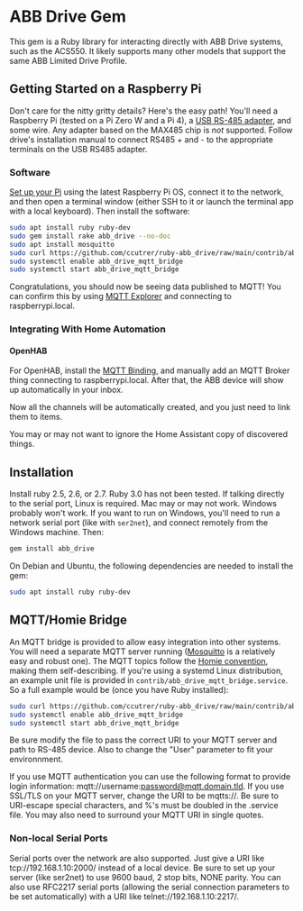 # ABB Drive Gem

This gem is a Ruby library for interacting directly with ABB Drive systems,
such as the ACS550. It likely supports many other models that support
the same ABB Limited Drive Profile.

## Getting Started on a Raspberry Pi

Don't care for the nitty gritty details? Here's the easy path! You'll need a
Raspberry Pi (tested on a Pi Zero W and a Pi 4), a
[USB RS-485 adapter](https://www.amazon.com/gp/product/B07B416CPK),
and some wire. Any adapter based on the MAX485 chip is _not_ supported.
Follow drive's installation manual to connect RS485 + and -
to the appropriate terminals on the USB RS485 adapter.

### Software

[Set up your Pi](https://projects.raspberrypi.org/en/projects/raspberry-pi-setting-up)
using the latest Raspberry Pi OS, connect it to the network, and then open a
terminal window (either SSH to it or launch the terminal app with a local
keyboard). Then install the software:

```sh
sudo apt install ruby ruby-dev
sudo gem install rake abb_drive --no-doc
sudo apt install mosquitto
sudo curl https://github.com/ccutrer/ruby-abb_drive/raw/main/contrib/abb_drive_mqtt_bridge.service -L -o /etc/systemd/system/abb_drive_mqtt_bridge.service
sudo systemctl enable abb_drive_mqtt_bridge
sudo systemctl start abb_drive_mqtt_bridge
```

Congratulations, you should now be seeing data published to MQTT! You can
confirm this by using [MQTT Explorer](http://mqtt-explorer.com) and
connecting to raspberrypi.local.

### Integrating With Home Automation

#### OpenHAB

For OpenHAB, install the [MQTT Binding](https://www.openhab.org/addons/bindings/mqtt/),
and manually add an MQTT Broker thing connecting to raspberrypi.local. After
that, the ABB device will show up automatically in your inbox.

Now all the channels will be automatically created, and you just need to link them to
items.

You may or may not want to ignore the Home Assistant copy of discovered things.

## Installation

Install ruby 2.5, 2.6, or 2.7. Ruby 3.0 has not been tested. If talking
directly to the serial port, Linux is required. Mac may or may not work.
Windows probably won't work. If you want to run on Windows, you'll need to run
a network serial port (like with `ser2net`), and connect remotely from the
Windows machine. Then:

```sh
gem install abb_drive 
```

On Debian and Ubuntu, the following dependencies are needed to install the gem:

```sh
sudo apt install ruby ruby-dev
```

## MQTT/Homie Bridge

An MQTT bridge is provided to allow easy integration into other systems. You
will need a separate MQTT server running ([Mosquitto](https://mosquitto.org) is
a relatively easy and robust one). The MQTT topics follow the [Homie
convention](https://homieiot.github.io), making them self-describing. If you're
using a systemd Linux distribution, an example unit file is provided in
`contrib/abb_drive_mqtt_bridge.service`. So a full example would be (once you have
Ruby installed):

```sh
sudo curl https://github.com/ccutrer/ruby-abb_drive/raw/main/contrib/abb_drive_mqtt_bridge.service -L -o /etc/systemd/system/abb_drive_mqtt_bridge.service
sudo systemctl enable abb_drive_mqtt_bridge
sudo systemctl start abb_drive_mqtt_bridge
```

Be sure modify the file to pass the correct URI to your MQTT server and path
to RS-485 device. Also to change the "User" parameter to fit your environnment.

If you use MQTT authentication you can use the following format to provide
login information: mqtt://username:password@mqtt.domain.tld. If you use SSL/TLS
on your MQTT server, change the URI to be mqtts://. Be sure to URI-escape
special characters, and %'s must be doubled in the .service file. You may also
need to surround your MQTT URI in single quotes.

### Non-local Serial Ports

Serial ports over the network are also supported. Just give a URI like
tcp://192.168.1.10:2000/ instead of a local device. Be sure to set up your
server (like ser2net) to use 9600 baud, 2 stop bits, NONE parity. You can also
use RFC2217 serial ports (allowing the serial connection parameters to be set
automatically) with a URI like telnet://192.168.1.10:2217/.
